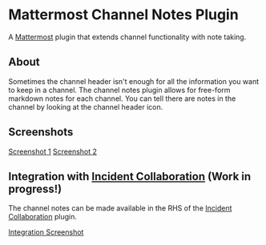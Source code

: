 # Mattermost Channel Notes Plugin

A [Mattermost](https://mattermost.com) plugin that extends channel functionality with note taking.

## About

Sometimes the channel header isn't enough for all the information you want to keep in a channel. The channel notes plugin allows for free-form markdown notes for each channel. You can tell there are notes in the channel by looking at the channel header icon.


## Screenshots
[Screenshot 1](!./assets/screenshot1.png)
[Screenshot 2](!./assets/screenshot2.png)


## Integration with [Incident Collaboration](https://github.com/mattermost/mattermost-plugin-incident-collaboration) (Work in progress!)

The channel notes can be made available in the RHS of the [Incident Collaboration](https://github.com/mattermost/mattermost-plugin-incident-collaboration) plugin.

[Integration Screenshot](!./assets/incidentintegration.png)

